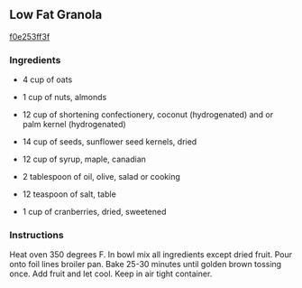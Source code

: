 ## Low Fat Granola

[f0e253ff3f](http://www.food.com/recipe/low-fat-granola-468384)

### Ingredients

 - 4 cup of oats

 - 1 cup of nuts, almonds

 - 12 cup of shortening confectionery, coconut (hydrogenated) and or palm kernel (hydrogenated)

 - 14 cup of seeds, sunflower seed kernels, dried

 - 12 cup of syrup, maple, canadian

 - 2 tablespoon of oil, olive, salad or cooking

 - 12 teaspoon of salt, table

 - 1 cup of cranberries, dried, sweetened

### Instructions

Heat oven 350 degrees F. In bowl mix all ingredients except dried fruit. Pour onto foil lines broiler pan. Bake 25-30 minutes until golden brown tossing once. Add fruit and let cool. Keep in air tight container.